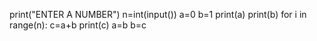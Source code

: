 print("ENTER A NUMBER")
n=int(input())
a=0
b=1
print(a)
print(b)
for i in range(n):
    c=a+b 
    print(c)
    a=b
    b=c
